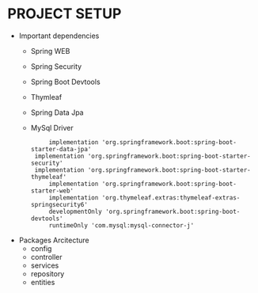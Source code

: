 #  PROJECT SETUP
  - Important dependencies
     - Spring WEB
     - Spring Security
     - Spring Boot Devtools
     - Thymleaf
     - Spring Data Jpa
     - MySql Driver
       
	    		implementation 'org.springframework.boot:spring-boot-starter-data-jpa'
			implementation 'org.springframework.boot:spring-boot-starter-security'
			implementation 'org.springframework.boot:spring-boot-starter-thymeleaf'
		    	implementation 'org.springframework.boot:spring-boot-starter-web'
		    	implementation 'org.thymeleaf.extras:thymeleaf-extras-springsecurity6'
		    	developmentOnly 'org.springframework.boot:spring-boot-devtools'
		    	runtimeOnly 'com.mysql:mysql-connector-j'

- Packages Arcitecture
  - config
  - controller
  - services
  - repository
  - entities
